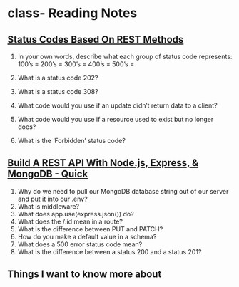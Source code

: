# class- Reading Notes

## [Status Codes Based On REST Methods](https://www.moesif.com/blog/technical/api-design/Which-HTTP-Status-Code-To-Use-For-Every-CRUD-App/)

1) In your own words, describe what each group of status code represents:    
100’s =
200’s =
300’s =
400’s =
500’s =

2) What is a status code 202?
3) What is a status code 308?
4) What code would you use if an update didn’t return data to a client?
5) What code would you use if a resource used to exist but no longer does?
6) What is the ‘Forbidden’ status code?

## [Build A REST API With Node.js, Express, & MongoDB - Quick](https://www.youtube.com/channel/UCFbNIlppjAuEX4znoulh0Cw)

1) Why do we need to pull our MongoDB database string out of our server and put it into our .env?
2) What is middleware?
3) What does app.use(express.json()) do?
4) What does the /:id mean in a route?
5) What is the difference between PUT and PATCH?
6) How do you make a default value in a schema?
7) What does a 500 error status code mean?
8) What is the difference between a status 200 and a status 201?

## Things I want to know more about

